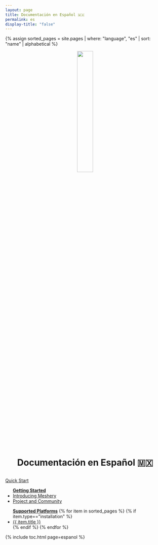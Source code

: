 ```yaml
---
layout: page
title: Documentación en Español 🇲🇽
permalink: es
display-title: "false"
---
```


{% assign sorted_pages = site.pages | where: "language", "es" | sort: "name" | alphabetical %}

<div style="display: block; text-align: center; margin-bottom: 30px;">
    <a href="https://layer5.io/meshery">
    <img style="width: calc(100% / 3.2); margin-bottom: 20px;"
         src="/assets/img/meshery/meshery-logo-light-text.svg" />
    </a>
    <p>
      <h1>Documentación en Español 🇲🇽</h1>
    </p>
</div>

<!-- Contribuir Inicio-->
<!-- QUICK START -->
  <div>
    <a href="{{ site.baseurl }}/es/installation">
        <div class="overview">Quick&nbsp;Start</div>
    </a>
    <ul><b><a href="{{ site.baseurl }}/es/installation">Getting Started</a></b>
        <li><a href="{{ site.baseurl }}/es/overview">Introducing Meshery</a></li>
        <li><a href="{{ site.baseurl }}/es/project">Project and Community</a></li>
    </ul>
    <ul><b><a href="{{ site.baseurl }}/es/installation/platforms" class="text-black">Supported Platforms</a></b>
        {% for item in sorted_pages %}
        {% if item.type=="installation" %}
          <li><a href="{{ site.baseurl }}{{ item.url }}">{{ item.title }}</a></li>
          {% endif %}
        {% endfor %}
      </ul>
  </div>

{% include toc.html page=espanol %}
